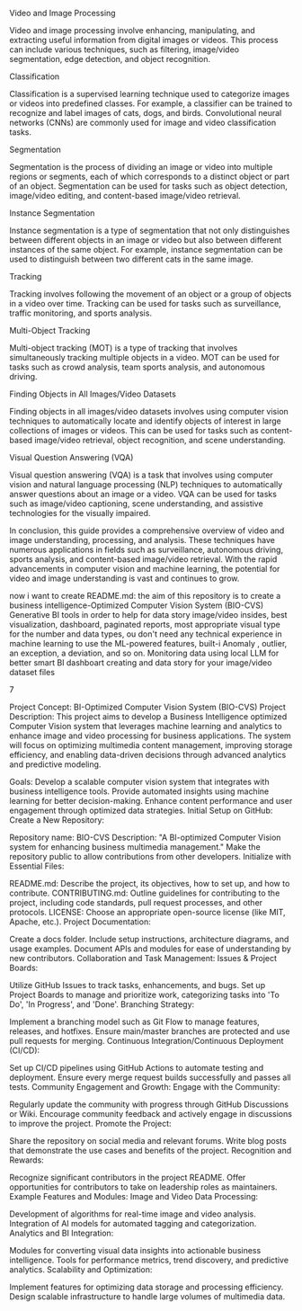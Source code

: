 Video and Image Processing

Video and image processing involve enhancing, manipulating, and extracting useful information from digital images or videos. This process can include various techniques, such as filtering, image/video segmentation, edge detection, and object recognition.

Classification

Classification is a supervised learning technique used to categorize images or videos into predefined classes. For example, a classifier can be trained to recognize and label images of cats, dogs, and birds. Convolutional neural networks (CNNs) are commonly used for image and video classification tasks.

Segmentation

Segmentation is the process of dividing an image or video into multiple regions or segments, each of which corresponds to a distinct object or part of an object. Segmentation can be used for tasks such as object detection, image/video editing, and content-based image/video retrieval.

Instance Segmentation

Instance segmentation is a type of segmentation that not only distinguishes between different objects in an image or video but also between different instances of the same object. For example, instance segmentation can be used to distinguish between two different cats in the same image.

Tracking

Tracking involves following the movement of an object or a group of objects in a video over time. Tracking can be used for tasks such as surveillance, traffic monitoring, and sports analysis.

Multi-Object Tracking

Multi-object tracking (MOT) is a type of tracking that involves simultaneously tracking multiple objects in a video. MOT can be used for tasks such as crowd analysis, team sports analysis, and autonomous driving.

Finding Objects in All Images/Video Datasets

Finding objects in all images/video datasets involves using computer vision techniques to automatically locate and identify objects of interest in large collections of images or videos. This can be used for tasks such as content-based image/video retrieval, object recognition, and scene understanding.

Visual Question Answering (VQA)

Visual question answering (VQA) is a task that involves using computer vision and natural language processing (NLP) techniques to automatically answer questions about an image or a video. VQA can be used for tasks such as image/video captioning, scene understanding, and assistive technologies for the visually impaired.

In conclusion, this guide provides a comprehensive overview of video and image understanding, processing, and analysis. These techniques have numerous applications in fields such as surveillance, autonomous driving, sports analysis, and content-based image/video retrieval. With the rapid advancements in computer vision and machine learning, the potential for video and image understanding is vast and continues to grow.

now i want to create README.md:
the aim of this repository is to create a business intelligence-Optimized Computer Vision System (BIO-CVS) Generative BI  tools in order to help for data story image/video insides, 
best visualization, dashboard, paginated reports, most appropriate visual type for the number and data types, ou don't need any technical experience in machine learning to use the ML-powered features, 
built-i
Anomaly ,  outlier, an exception, a deviation, and so on.
Monitoring data
using local LLM for better smart BI dashboart creating and data story for your image/video dataset files

7




Project Concept: BI-Optimized Computer Vision System (BIO-CVS)
Project Description:
This project aims to develop a Business Intelligence optimized Computer Vision system that leverages machine learning and analytics to enhance image and video processing for business applications. The system will focus on optimizing multimedia content management, improving storage efficiency, and enabling data-driven decisions through advanced analytics and predictive modeling.

Goals:
Develop a scalable computer vision system that integrates with business intelligence tools.
Provide automated insights using machine learning for better decision-making.
Enhance content performance and user engagement through optimized data strategies.
Initial Setup on GitHub:
Create a New Repository:

Repository name: BIO-CVS
Description: "A BI-optimized Computer Vision system for enhancing business multimedia management."
Make the repository public to allow contributions from other developers.
Initialize with Essential Files:

README.md: Describe the project, its objectives, how to set up, and how to contribute.
CONTRIBUTING.md: Outline guidelines for contributing to the project, including code standards, pull request processes, and other protocols.
LICENSE: Choose an appropriate open-source license (like MIT, Apache, etc.).
Project Documentation:

Create a docs folder.
Include setup instructions, architecture diagrams, and usage examples.
Document APIs and modules for ease of understanding by new contributors.
Collaboration and Task Management:
Issues & Project Boards:

Utilize GitHub Issues to track tasks, enhancements, and bugs.
Set up Project Boards to manage and prioritize work, categorizing tasks into 'To Do', 'In Progress', and 'Done'.
Branching Strategy:

Implement a branching model such as Git Flow to manage features, releases, and hotfixes.
Ensure main/master branches are protected and use pull requests for merging.
Continuous Integration/Continuous Deployment (CI/CD):

Set up CI/CD pipelines using GitHub Actions to automate testing and deployment.
Ensure every merge request builds successfully and passes all tests.
Community Engagement and Growth:
Engage with the Community:

Regularly update the community with progress through GitHub Discussions or Wiki.
Encourage community feedback and actively engage in discussions to improve the project.
Promote the Project:

Share the repository on social media and relevant forums.
Write blog posts that demonstrate the use cases and benefits of the project.
Recognition and Rewards:

Recognize significant contributors in the project README.
Offer opportunities for contributors to take on leadership roles as maintainers.
Example Features and Modules:
Image and Video Data Processing:

Development of algorithms for real-time image and video analysis.
Integration of AI models for automated tagging and categorization.
Analytics and BI Integration:

Modules for converting visual data insights into actionable business intelligence.
Tools for performance metrics, trend discovery, and predictive analytics.
Scalability and Optimization:

Implement features for optimizing data storage and processing efficiency.
Design scalable infrastructure to handle large volumes of multimedia data.